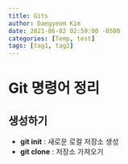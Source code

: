 ```yaml
---
title: Gits
author: Daegyeom Kim
date: 2021-06-02 02:59:00 -0500
categories: [Temp, test]
tags: [tag1, tag2]
---
```


# Git 명령어 정리

## 생성하기

- **git init** : 새로운 로컬 저장소 생성
- **git clone** : 저장소 가져오기

